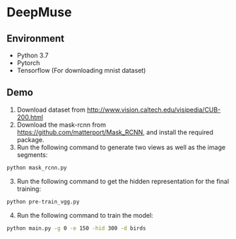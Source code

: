 # DeepMuse

## Environment
* Python 3.7
* Pytorch
* Tensorflow (For downloading mnist dataset)

## Demo
1. Download dataset from http://www.vision.caltech.edu/visipedia/CUB-200.html
2. Download the mask-rcnn from https://github.com/matterport/Mask_RCNN, and install the required package.
2. Run the following command to generate two views as well as the image segments: 
```bash
python mask_rcnn.py
```
3. Run the following command to get the hidden representation for the final training: 
```bash
python pre-train_vgg.py 
```
4. Run the following command to train the model: 
```bash
python main.py -g 0 -e 150 -hid 300 -d birds
```
